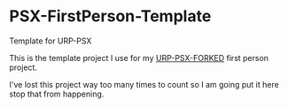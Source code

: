 # PSX-FirstPerson-Template
Template for URP-PSX

This is the template project I use for my [URP-PSX-FORKED](https://github.com/Math-Man/URP-PSX-FORKED) first person project.

I've lost this project way too many times to count so I am going put it here stop that from happening.
